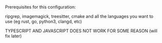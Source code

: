 Prerequisites for this configuration:

ripgrep, imagemagick, treesitter, cmake and all the languages you want to use (eg rust, go, python3, clangd, etc)


TYPESCRIPT AND JAVASCRIPT DOES NOT WORK FOR SOME REASON (will fix later)
